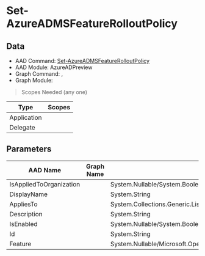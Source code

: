 # Set-AzureADMSFeatureRolloutPolicy

> 

## Data

+ AAD Command: [Set-AzureADMSFeatureRolloutPolicy](https://docs.microsoft.com/en-us/powershell/module/AzureADPreview/Set-AzureADMSFeatureRolloutPolicy)
+ AAD Module: AzureADPreview
+ Graph Command: [](), []()
+ Graph Module: 

> Scopes Needed (any one)

|Type|Scopes|
|---|---|
|Application||
|Delegate||

## Parameters

|AAD Name|Graph Name|AAD Type|Graph Type|Infos|
|---|---|---|---|---|
|IsAppliedToOrganization||System.Nullable/System.Boolean|||
|DisplayName||System.String|||
|AppliesTo||System.Collections.Generic.List/Microsoft.Open.MSGraph.Model.MsDirectoryObject|||
|Description||System.String|||
|IsEnabled||System.Nullable/System.Boolean|||
|Id||System.String|||
|Feature||System.Nullable/Microsoft.Open.MSGraph.Model.MsFeatureRolloutPolicy+FeatureEnum|||

